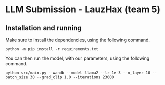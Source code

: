 # LLM Submission - LauzHax (team 5)

## Installation and running

Make sure to install the dependencies, using the following command.

```shell
python -m pip install -r requirements.txt
```

You can then run the model, with our parameters, using the following command.

```shell
python src/main.py --wandb --model llama2 --lr 1e-3 --n_layer 10 --batch_size 30 --grad_clip 1.0 --iterations 23000
```